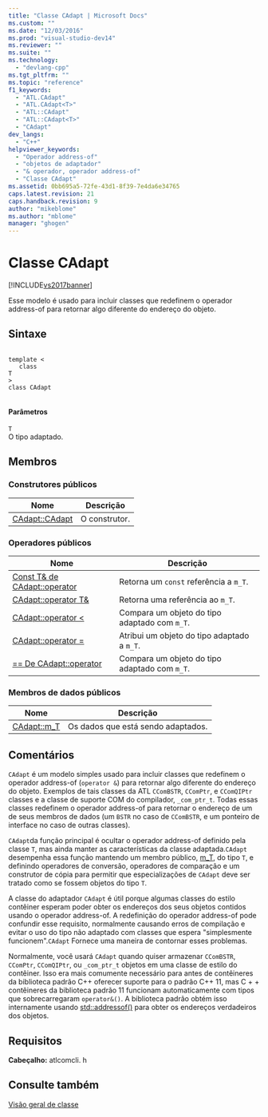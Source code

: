 ```yaml
---
title: "Classe CAdapt | Microsoft Docs"
ms.custom: ""
ms.date: "12/03/2016"
ms.prod: "visual-studio-dev14"
ms.reviewer: ""
ms.suite: ""
ms.technology: 
  - "devlang-cpp"
ms.tgt_pltfrm: ""
ms.topic: "reference"
f1_keywords: 
  - "ATL.CAdapt"
  - "ATL.CAdapt<T>"
  - "ATL::CAdapt"
  - "ATL::CAdapt<T>"
  - "CAdapt"
dev_langs: 
  - "C++"
helpviewer_keywords: 
  - "Operador address-of"
  - "objetos de adaptador"
  - "& operador, operador address-of"
  - "Classe CAdapt"
ms.assetid: 0bb695a5-72fe-43d1-8f39-7e4da6e34765
caps.latest.revision: 21
caps.handback.revision: 9
author: "mikeblome"
ms.author: "mblome"
manager: "ghogen"
---
```

# Classe CAdapt
[!INCLUDE[vs2017banner](../../assembler/inline/includes/vs2017banner.md)]

Esse modelo é usado para incluir classes que redefinem o operador address\-of para retornar algo diferente do endereço do objeto.  
  
## Sintaxe  
  
```  
  
template <  
   class   
T  
>  
class CAdapt  
  
```  
  
#### Parâmetros  
 `T`  
 O tipo adaptado.  
  
## Membros  
  
### Construtores públicos  
  
|Nome|Descrição|  
|----------|---------------|  
|[CAdapt::CAdapt](../Topic/CAdapt::CAdapt.md)|O construtor.|  
  
### Operadores públicos  
  
|Nome|Descrição|  
|----------|---------------|  
|[Const T& de CAdapt::operator](../Topic/CAdapt::operator%20const%20T&.md)|Retorna um `const` referência a `m_T`.|  
|[CAdapt::operator T&](../Topic/CAdapt::operator%20T&.md)|Retorna uma referência ao `m_T`.|  
|[CAdapt::operator \<](../Topic/CAdapt::operator%20%3C.md)|Compara um objeto do tipo adaptado com `m_T`.|  
|[CAdapt::operator \=](../Topic/CAdapt::operator%20=.md)|Atribui um objeto do tipo adaptado a `m_T`.|  
|[\=\= De CAdapt::operator](../Topic/CAdapt::operator%20==.md)|Compara um objeto do tipo adaptado com `m_T`.|  
  
### Membros de dados públicos  
  
|Nome|Descrição|  
|----------|---------------|  
|[CAdapt::m\_T](../Topic/CAdapt::m_T.md)|Os dados que está sendo adaptados.|  
  
## Comentários  
 `CAdapt` é um modelo simples usado para incluir classes que redefinem o operador address\-of \(`operator &`\) para retornar algo diferente do endereço do objeto. Exemplos de tais classes da ATL `CComBSTR`, `CComPtr`, e `CComQIPtr` classes e a classe de suporte COM do compilador, `_com_ptr_t`. Todas essas classes redefinem o operador address\-of para retornar o endereço de um de seus membros de dados \(um `BSTR` no caso de `CComBSTR`, e um ponteiro de interface no caso de outras classes\).  
  
 `CAdapt`da função principal é ocultar o operador address\-of definido pela classe `T`, mas ainda manter as características da classe adaptada.`CAdapt` desempenha essa função mantendo um membro público, [m\_T](../Topic/CAdapt::m_T.md), do tipo `T`, e definindo operadores de conversão, operadores de comparação e um construtor de cópia para permitir que especializações de `CAdapt` deve ser tratado como se fossem objetos do tipo `T`.  
  
 A classe do adaptador `CAdapt` é útil porque algumas classes do estilo contêiner esperam poder obter os endereços dos seus objetos contidos usando o operador address\-of. A redefinição do operador address\-of pode confundir esse requisito, normalmente causando erros de compilação e evitar o uso do tipo não adaptado com classes que espera "simplesmente funcionem".`CAdapt` Fornece uma maneira de contornar esses problemas.  
  
 Normalmente, você usará `CAdapt` quando quiser armazenar `CComBSTR`, `CComPtr`, `CComQIPtr`, ou `_com_ptr_t` objetos em uma classe de estilo do contêiner. Isso era mais comumente necessário para antes de contêineres da biblioteca padrão C\+\+ oferecer suporte para o padrão C\+\+ 11, mas C \+ \+ contêineres da biblioteca padrão 11 funcionam automaticamente com tipos que sobrecarregaram `operator&()`. A biblioteca padrão obtém isso internamente usando [std::addressof\(\)](../Topic/addressof.md) para obter os endereços verdadeiros dos objetos.  
  
## Requisitos  
 **Cabeçalho:** atlcomcli. h  
  
## Consulte também  
 [Visão geral de classe](../../atl/atl-class-overview.md)